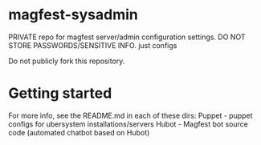 magfest-sysadmin
================

PRIVATE repo for magfest server/admin configuration settings. DO NOT STORE PASSWORDS/SENSITIVE INFO. just configs

Do not publicly fork this repository.

Getting started
===============

For more info, see the README.md in each of these dirs:
Puppet - puppet configs for ubersystem installations/servers
Hubot - Magfest bot source code (automated chatbot based on Hubot)
